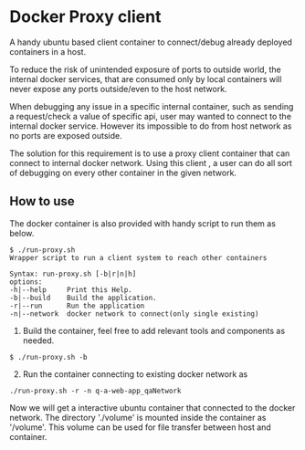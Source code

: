 # Docker Proxy client

A handy ubuntu based client container to connect/debug already deployed containers in a host.

To reduce the risk of unintended exposure of ports to
outside world, the internal docker services, that are consumed only by local containers will never expose any ports outside/even to the host network.

When debugging any issue in a specific internal container, such as sending a request/check a value of specific api, user may wanted to connect to the internal docker service. However its impossible to do from host network as no ports are exposed outside.

The solution for this requirement is to use a proxy client container that can connect to internal docker network. Using this client , a user can do all sort of debugging on every other container in the given network.

## How to use

The docker container is also provided with handy script to run them as below.

```
$ ./run-proxy.sh 
Wrapper script to run a client system to reach other containers

Syntax: run-proxy.sh [-b|r|n|h]
options:
-h|--help     Print this Help.
-b|--build    Build the application.
-r|--run      Run the application
-n|--network  docker network to connect(only single existing)

```

1. Build the container, feel free to add relevant tools and components as needed.

```
$ ./run-proxy.sh -b
```

2. Run the container connecting to existing docker network as

```
./run-proxy.sh -r -n q-a-web-app_qaNetwork
```

Now we will get a interactive ubuntu container that connected to the docker network. The directory './volume' is mounted inside the container as '/volume'.
This volume can be used for file transfer between host and container.